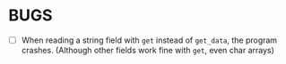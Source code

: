 # BUGS
- [ ] When reading a string field with `get` instead of `get_data`, the program crashes. (Although other fields work fine with `get`, even char arrays)